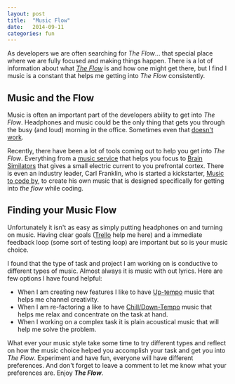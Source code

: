 ```yaml
---
layout: post
title:  "Music Flow"
date:   2014-09-11
categories: fun
---
```


As developers we are often searching for *The Flow*... that special place where we are fully focused and making things happen.  There is a lot of information about what [*The Flow*](http://en.wikipedia.org/wiki/Flow_(psychology)) is and how one might get there, but I find I music is a constant that helps me getting into *The Flow* consistently.

## Music and the Flow
Music is often an important part of the developers ability to get into *The Flow*.  Headphones and music could be the only thing that gets you through the busy  (and loud) morning in the office.  Sometimes even that [doesn't work](posts/Coding-with-music/).  

Recently, there have been a lot of tools coming out to help you get into *The Flow*. Everything from a [music service](https://www.focusatwill.com/) that helps you focus to [Brain Similators](http://www.foc.us/) that gives a small electric current to you prefrontal cortex.  There is even an industry leader, Carl Franklin, who is started a kickstarter, [Music to code by](https://www.kickstarter.com/projects/311638984/music-to-code-by), to create his own music that is designed specifically for getting into *the flow* while coding. 

## Finding your Music Flow
Unfortunately it isn't as easy as simply putting headphones on and turning on music.  Having clear goals ([Trello](https://trello.com/) help me here)  and a immediate feedback loop (some sort of testing loop) are important but so is your music choice.

I found that the type of task and project I am working on is conductive to different types of music.  Almost always it is music with out lyrics.  Here are few options I have found helpful:

- When I am creating new features I like to have [Up-tempo](http://www.merriam-webster.com/dictionary/up-tempo) music  that helps me channel creativity.  
- When I am re-factoring a like to have [Chill/Down-Tempo](http://www.pandora.com/station/play/2203348506665711458) music that helps me relax and concentrate on the task at hand. 
- When I working on a complex task it is plain acoustical music that will help me solve the problem.

What ever your music style take some time to try different types and reflect on how the music choice helped you accomplish your task and get you into *The Flow*.  Experiment and have fun, everyone will have different preferences. And don't forget to leave a comment to let me know what your preferences are.  Enjoy ***The Flow***.

 
